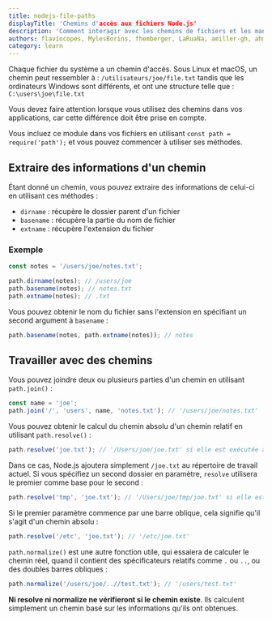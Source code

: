 ```yaml
---
title: nodejs-file-paths
displayTitle: 'Chemins d'accès aux fichiers Node.js'
description: 'Comment interagir avec les chemins de fichiers et les manipuler en Node.js ?'
authors: flaviocopes, MylesBorins, fhemberger, LaRuaNa, amiller-gh, ahmadawais, AugustinMauroy
category: learn
---
```


Chaque fichier du système a un chemin d'accès. Sous Linux et macOS, un chemin peut ressembler à : `/utilisateurs/joe/file.txt` tandis que les ordinateurs Windows sont différents, et ont une structure telle que : `C:\users\joe\file.txt`

Vous devez faire attention lorsque vous utilisez des chemins dans vos applications, car cette différence doit être prise en compte.

Vous incluez ce module dans vos fichiers en utilisant `const path = require('path');` et vous pouvez commencer à utiliser ses méthodes.

## Extraire des informations d'un chemin

Étant donné un chemin, vous pouvez extraire des informations de celui-ci en utilisant ces méthodes :

* `dirname` : récupère le dossier parent d'un fichier
* `basename` : récupère la partie du nom de fichier
* `extname` : récupère l'extension du fichier

### Exemple

```js
const notes = '/users/joe/notes.txt';

path.dirname(notes); // /users/joe
path.basename(notes); // notes.txt
path.extname(notes); // .txt
```

Vous pouvez obtenir le nom du fichier sans l'extension en spécifiant un second argument à `basename` :

```js
path.basename(notes, path.extname(notes)); // notes
```

## Travailler avec des chemins

Vous pouvez joindre deux ou plusieurs parties d'un chemin en utilisant `path.join()` :

```js
const name = 'joe';
path.join('/', 'users', name, 'notes.txt'); // '/users/joe/notes.txt'
```

Vous pouvez obtenir le calcul du chemin absolu d'un chemin relatif en utilisant `path.resolve()` :

```js
path.resolve('joe.txt'); // '/Users/joe/joe.txt' si elle est exécutée à partir de mon dossier courant
```

Dans ce cas, Node.js ajoutera simplement `/joe.txt` au répertoire de travail actuel. Si vous spécifiez un second dossier en paramètre, `resolve` utilisera le premier comme base pour le second :

```js
path.resolve('tmp', 'joe.txt'); // '/Users/joe/tmp/joe.txt' si elle est exécutée à partir de mon dossier courant
```

Si le premier paramètre commence par une barre oblique, cela signifie qu'il s'agit d'un chemin absolu :

```js
path.resolve('/etc', 'joe.txt'); // '/etc/joe.txt'
```

`path.normalize()` est une autre fonction utile, qui essaiera de calculer le chemin réel, quand il contient des spécificateurs relatifs comme `.` ou `..`, ou des doubles barres obliques :

```js
path.normalize('/users/joe/..//test.txt'); // '/users/test.txt'
```

**Ni resolve ni normalize ne vérifieront si le chemin existe**. Ils calculent simplement un chemin basé sur les informations qu'ils ont obtenues.
